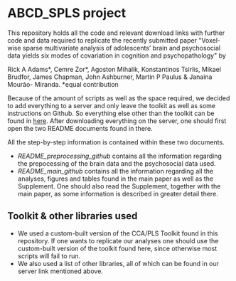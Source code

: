 # ABCD_SPLS project

This repository holds all the code and relevant download links with further code and data required to replicate the recently submitted paper "Voxel-wise sparse multivariate analysis of adolescents’ brain and psychosocial data yields six modes of covariation in cognition and psychopathology" by

Rick A Adams\*, Cemre Zor\*, Agoston Mihalik, Konstantinos Tsirlis, Mikael Brudfor, James Chapman, John Ashburner, Martin P Paulus & Janaina Mourão- Miranda.
\*equal contribution

Because of the amount of scripts as well as the space required, we decided to add everything to a server and only leave the toolkit as well as some instructions on Github.
So everything else other than the toolkit can be found in [here](http://www.mlnl.cs.ucl.ac.uk/ABCD_SPLS/).
After downloading everything on the server, one should first open the two README documents found in there.

All the step-by-step information is contained within these two documents.
- *README_preprocessing_github* contains all the information regarding the prepocessing of the brain data and the psychosocial data used.
- *README_main_github* contains all the information regarding all the analyses, figures and tables found in the main paper as well as the Supplement.
One should also read the Supplement, together with the main paper, as some information is described in greater detail there.


## Toolkit & other libraries used

- We used a custom-built version of the CCA/PLS Toolkit found in this repository. If one wants to replicate our analyses one should use the custom-built version of the toolkit found here, since otherwise most scripts will fail to run.
- We also used a list of other libraries, all of which can be found in our server link mentioned above.

